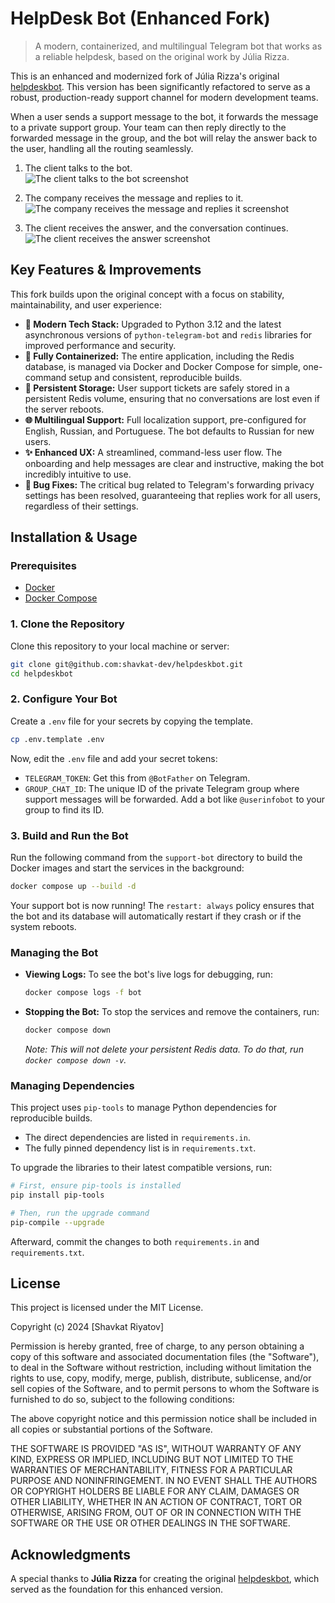 # HelpDesk Bot (Enhanced Fork)
> A modern, containerized, and multilingual Telegram bot that works as a reliable helpdesk, based on the original work by Júlia Rizza.

This is an enhanced and modernized fork of Júlia Rizza's original [helpdeskbot](https://github.com/juliarizza/helpdeskbot). This version has been significantly refactored to serve as a robust, production-ready support channel for modern development teams.

When a user sends a support message to the bot, it forwards the message to a private support group. Your team can then reply directly to the forwarded message in the group, and the bot will relay the answer back to the user, handling all the routing seamlessly.

1. The client talks to the bot.  
![The client talks to the bot screenshot](screenshots/screenshot1.png)

2. The company receives the message and replies to it.  
![The company receives the message and replies it screenshot](screenshots/screenshot2.png)

3. The client receives the answer, and the conversation continues.  
![The client receives the answer screenshot](screenshots/screenshot3.png)

## Key Features & Improvements

This fork builds upon the original concept with a focus on stability, maintainability, and user experience:

*   **🚀 Modern Tech Stack:** Upgraded to Python 3.12 and the latest asynchronous versions of `python-telegram-bot` and `redis` libraries for improved performance and security.
*   **🐳 Fully Containerized:** The entire application, including the Redis database, is managed via Docker and Docker Compose for simple, one-command setup and consistent, reproducible builds.
*   **💾 Persistent Storage:** User support tickets are safely stored in a persistent Redis volume, ensuring that no conversations are lost even if the server reboots.
*   **🌐 Multilingual Support:** Full localization support, pre-configured for English, Russian, and Portuguese. The bot defaults to Russian for new users.
*   **✨ Enhanced UX:** A streamlined, command-less user flow. The onboarding and help messages are clear and instructive, making the bot incredibly intuitive to use.
*   **🐞 Bug Fixes:** The critical bug related to Telegram's forwarding privacy settings has been resolved, guaranteeing that replies work for all users, regardless of their settings.

## Installation & Usage

### Prerequisites
*   [Docker](https://docs.docker.com/get-docker/)
*   [Docker Compose](https://docs.docker.com/compose/install/)

### 1. Clone the Repository
Clone this repository to your local machine or server:
```bash
git clone git@github.com:shavkat-dev/helpdeskbot.git
cd helpdeskbot
```

### 2. Configure Your Bot
Create a `.env` file for your secrets by copying the template.

```bash
cp .env.template .env
```
Now, edit the `.env` file and add your secret tokens:
*   `TELEGRAM_TOKEN`: Get this from `@BotFather` on Telegram.
*   `GROUP_CHAT_ID`: The unique ID of the private Telegram group where support messages will be forwarded. Add a bot like `@userinfobot` to your group to find its ID.

### 3. Build and Run the Bot
Run the following command from the `support-bot` directory to build the Docker images and start the services in the background:
```bash
docker compose up --build -d
```
Your support bot is now running! The `restart: always` policy ensures that the bot and its database will automatically restart if they crash or if the system reboots.

### Managing the Bot
*   **Viewing Logs:** To see the bot's live logs for debugging, run:
    ```bash
    docker compose logs -f bot
    ```
*   **Stopping the Bot:** To stop the services and remove the containers, run:
    ```bash
    docker compose down
    ```
    *Note: This will not delete your persistent Redis data. To do that, run `docker compose down -v`.*

### Managing Dependencies
This project uses `pip-tools` to manage Python dependencies for reproducible builds.
*   The direct dependencies are listed in `requirements.in`.
*   The fully pinned dependency list is in `requirements.txt`.

To upgrade the libraries to their latest compatible versions, run:
```bash
# First, ensure pip-tools is installed
pip install pip-tools

# Then, run the upgrade command
pip-compile --upgrade
```
Afterward, commit the changes to both `requirements.in` and `requirements.txt`.

## License
This project is licensed under the MIT License.

Copyright (c) 2024 [Shavkat Riyatov]

Permission is hereby granted, free of charge, to any person obtaining a copy
of this software and associated documentation files (the "Software"), to deal
in the Software without restriction, including without limitation the rights
to use, copy, modify, merge, publish, distribute, sublicense, and/or sell
copies of the Software, and to permit persons to whom the Software is
furnished to do so, subject to the following conditions:

The above copyright notice and this permission notice shall be included in all
copies or substantial portions of the Software.

THE SOFTWARE IS PROVIDED "AS IS", WITHOUT WARRANTY OF ANY KIND, EXPRESS OR
IMPLIED, INCLUDING BUT NOT LIMITED TO THE WARRANTIES OF MERCHANTABILITY,
FITNESS FOR A PARTICULAR PURPOSE AND NONINFRINGEMENT. IN NO EVENT SHALL THE
AUTHORS OR COPYRIGHT HOLDERS BE LIABLE FOR ANY CLAIM, DAMAGES OR OTHER
LIABILITY, WHETHER IN AN ACTION OF CONTRACT, TORT OR OTHERWISE, ARISING FROM,
OUT OF OR IN CONNECTION WITH THE SOFTWARE OR THE USE OR OTHER DEALINGS IN THE
SOFTWARE.

## Acknowledgments
A special thanks to **Júlia Rizza** for creating the original [helpdeskbot](https://github.com/juliarizza/helpdeskbot), which served as the foundation for this enhanced version.